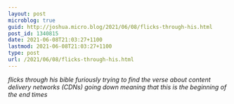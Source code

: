 ```yaml
---
layout: post
microblog: true
guid: http://joshua.micro.blog/2021/06/08/flicks-through-his.html
post_id: 1340815
date: 2021-06-08T21:03:27+1100
lastmod: 2021-06-08T21:03:27+1100
type: post
url: /2021/06/08/flicks-through-his.html
---
```

*flicks through his bible furiously trying to find the verse about content delivery networks (CDNs) going down meaning that this is the beginning of the end times*
